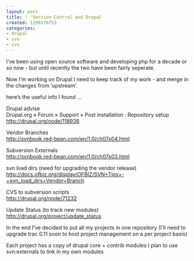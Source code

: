 ```yaml
---
layout: post
title: ! 'Version Control and Drupal '
created: 1199376753
categories:
- drupal
- svn
- cvs
---
```

I’ve
been using open source software and developing php for a decade or so
now - but until recently the two have been fairly seperate.
<div class="post-entry">
<p>
Now I’m working on Drupal I need to keep track of my work - and merge in the changes from ‘upstream’.
</p>
<p>
here’s the useful info I found …
</p>
<p>
Drupal advise<br />
Drupal.org » Forum » Support » Post installation : Repository setup<br />
<a href="http://drupal.org/node/118936">http://drupal.org/node/118936</a>
</p>
<p>
Vendor Branches<br />
<a href="http://svnbook.red-bean.com/en/1.0/ch07s04.html">http://svnbook.red-bean.com/en/1.0/ch07s04.html</a>
</p>
<p>
Subversion Externals<br />
<a href="http://svnbook.red-bean.com/en/1.0/ch07s03.html">http://svnbook.red-bean.com/en/1.0/ch07s03.html</a>
</p>
<p>
svn load dirs (need for upgrading the vendor release)<br />
<a href="http://docs.ofbiz.org/display/OFBIZ/SVN+Tips+-+svn_load_dirs+Vendor+Branch">http://docs.ofbiz.org/display/OFBIZ/SVN+Tips+-+svn_load_dirs+Vendor+Branch</a>
</p>
<p>
CVS to subversion scripts<br />
<a href="http://drupal.org/node/71232">http://drupal.org/node/71232</a>
</p>
<p>
Update Status (to track new modules)<br />
<a href="http://drupal.org/project/update_status">http://drupal.org/project/update_status</a>
</p>
<p>
In the end I’ve decided to put all my projects in one repository
(I’ll need to upgrade trac 0.11 soon to host project management on a
per project basis)
</p>
<p>
Each project has a copy of drupal core + contrib modules I plan to use svn:externals to link in my own modules
</p>
</div>
